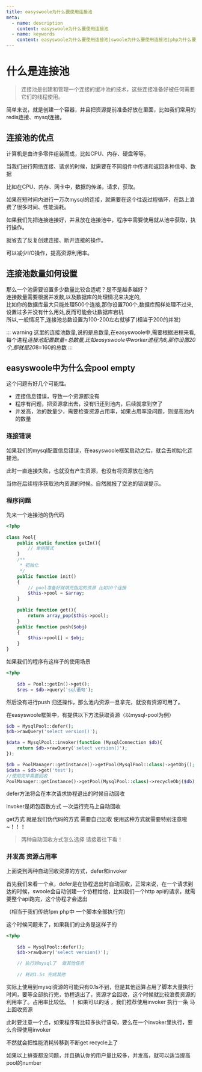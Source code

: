 ```yaml
---
title: easyswoole为什么要使用连接池
meta:
  - name: description
    content: easyswoole为什么要使用连接池
  - name: keywords
    content: easyswoole为什么要使用连接池|swoole为什么要使用连接池|php为什么要使用连接池
---
```

# 什么是连接池

> 连接池是创建和管理一个连接的缓冲池的技术，这些连接准备好被任何需要它们的线程使用。

简单来说，就是创建一个容器，并且把资源提前准备好放在里面，比如我们常用的redis连接、mysql连接。

## 连接池的优点

计算机是由许多零件组装而成，比如CPU、内存、硬盘等等。

当我们进行网络连接、请求的时候，就需要在不同组件中传递和返回各种信号、数据

比如在CPU、内存、网卡中，数据的传递，请求，获取。

如果在短时间内进行一万次mysql的连接，就需要在这个往返过程循环，在路上浪费了很多时间、性能消耗。

如果我们先把连接连接好，并且放在连接池中，程序中需要使用就从池中获取，执行操作。

就省去了反复创建连接、断开连接的操作。

可以减少I/O操作，提高资源利用率。

## 连接池数量如何设置

那么一个池需要设置多少数量比较合适呢？是不是越多越好？  
连接数量需要根据并发数,以及数据库的处理情况来决定的,  
比如你的数据库最大只能处理500个连接,那你设置700个,数据库照样处理不过来,设置过多并没有什么用处,反而可能会让数据库宕机  
所以,一般情况下,连接池总数设置为100-200左右就够了(相当于200的并发)

::: warning
  这里的连接池数量,说的是总数量,在easyswoole中,需要根据进程来看,每个进程*连接池配置数量=总数量,比如easyswoole中worker进程为8,那你设置20个,那就是20*8=160的总数
::: 

## easyswoole中为什么会pool empty

这个问题有好几个可能性。

- 连接信息错误，导致一个资源都没有
- 程序有问题，把资源拿出去，没有归还到池内，后续就拿到空了
- 并发高，池的数量少，需要检查资源占用率，如果占用率没问题，则提高池内的数量

### 连接错误

如果我们的mysql配置信息错误，在easyswoole框架启动之后，就会去初始化连接池。

此时一直连接失败，也就没有产生资源，也没有将资源放在池内

当你在后续程序获取池内资源的时候。自然就报了空池的错误提示。

### 程序问题

先来一个连接池的伪代码  
```php
<?php
	
class Pool{
	public static function getIn(){
		// 单例模式
	}
	/**
	 * 初始化
	 */
	public function init()
	{
		// pool准备好就填充指定的资源 比如10个连接
		$this->pool = $array;
	}
	
	public function get(){
		return array_pop($this->pool);
	}	
	public function push($obj)
	{
		$this->pool[] = $obj;
	}
}
```

如果我们的程序有这样子的使用场景
```php
<?php
	
	$db = Pool::getIn()->get();
	$res = $db->query('sql语句');
```

然后没有进行push 归还操作，那么池内资源一旦拿完，就没有资源可用了。

在easyswoole框架中，有提供以下方法获取资源（以mysql-pool为例）
```php
$db = MysqlPool::defer();
$db->rawQuery('select version()');
```
```php
$data = MysqlPool::invoker(function (MysqlConnection $db){
    return $db->rawQuery('select version()');
});
```
```php
$db = PoolManager::getInstance()->getPool(MysqlPool::class)->getObj();
$data = $db->get('test');
//使用完毕需要回收
PoolManager::getInstance()->getPool(MysqlPool::class)->recycleObj($db);
```

defer方法将会在本次请求协程退出的时候自动回收

invoker是闭包函数方式  一次运行完马上自动回收

get方式 就是我们伪代码的方式 需要自己回收  使用这种方式就需要特别注意啦~！！！

> 两种自动回收方式怎么选择  请接着往下看！

### 并发高  资源占用率

上面说到两种自动回收资源的方式，defer和invoker

首先我们来看一个点，defer是在协程退出时自动回收，正常来说，在一个请求到达的时候，swoole会自动创建一个协程给他，比如我们一个http api的请求，就需要整个api跑完，这个协程才会退出

（相当于我们传统fpm php中  一个脚本全部执行完）

这个时候问题来了，如果我们的业务是这样子的
```php
<?php
	
	$db = MysqlPool::defer();
	$db->rawQuery('select version()');

	// 执行好mysql了  做其他任务
	
	// 耗时1.5s 完成其他


```

实际上使用到mysql资源的可能只有0.1s不到，但是其他运算占用了脚本大量执行时间，要等全部执行完，协程退出了，资源才会回收，这个时候就比较浪费资源的利用率了。占用率比较低。
！
如果可以的话 ，我们推荐使用invoker   执行一条 马上回收资源

此时要注意一个点，如果程序有比较多执行语句，要么在一个invoker里执行，要么合理使用invoker

不然就会把性能消耗转移到不断get  recycle上了


如果以上排查都没问题，并且确认你的用户量比较多，并发高，就可以适当提高pool的number 
